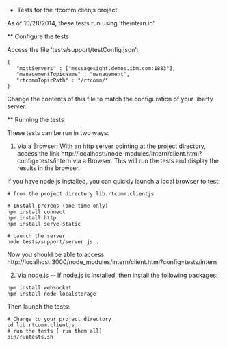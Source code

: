 * Tests for the rtcomm clienjs project

As of 10/28/2014, these tests run using 'theintern.io'.

** Configure the tests

Access the file 'tests/support/testConfig.json':
```
{
   "mqttServers" : ["messagesight.demos.ibm.com:1883"],
   "managementTopicName" : "management",
   "rtcommTopicPath" : "/rtcomm/"
}
```

Change the contents of this file to match the configuration of your liberty server.

** Running the tests

These tests can be run in two ways:

1.  Via a Browser:  With an http server pointing at the project directory, access the link http://localhost:<port>/node_modules/intern/client.html?config=tests/intern  via a Browser.  This will run the tests and display the results in the browser.

If you have node.js installed, you can quickly launch a local browser to test:
``` 
# from the project directory lib.rtcomm.clientjs

# Install prereqs (one time only)
npm install connect
npm install http
npm install serve-static

# Launch the server
node tests/support/server.js .
```
Now you should be able to access http://localhost:3000/node_modules/intern/client.html?config=tests/intern

2.  Via node.js -- If node.js is installed, then install the following packages:

``` 
npm install websocket
npm install node-localstorage
```

Then launch the tests:

``` 
# Change to your project directory
cd lib.rtcomm.clientjs 
# run the tests [ run them all]
bin/runtests.sh
```

